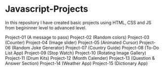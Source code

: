 # Javascript-Projects

In this repository I have created basic projects using HTML, CSS and JS from begininner level to advanced level.

Project-01 (A message to pass)
Project-02 (Random colors)
Project-03 (Counter)
Project-04 (Image slider)
Project-05 (Animated Cursor)
Project-06 (Random Joke Generator)
Project-07 (Country Guide)
Project-08 (To-Do List App)
Project-09 (Stop Watch)
Project-10 (Rotating Image Gallery)
Project-11 (Drum Kits)
Project-12 (Month Calender)
Project-13 (Question & Answer Section)
Project-14 (Weather App)
Project-15 (Dictionary App)
